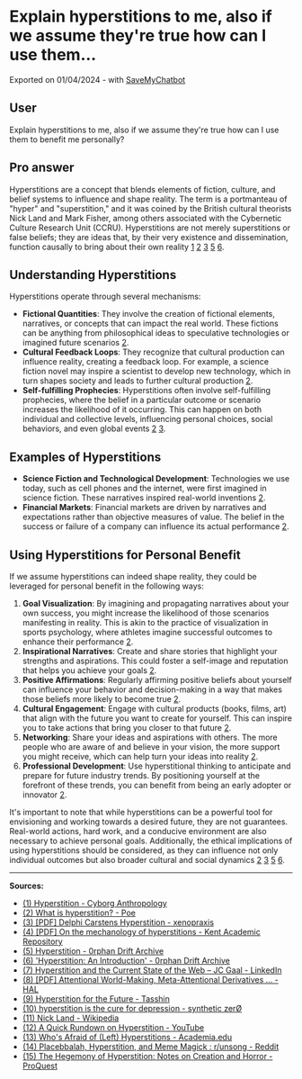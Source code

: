 <head>
<script defer src="https://analytics.goinghome.earth/script.js" data-website-id="519b085c-73db-408b-bf40-6cb4d158dfbc"></script>
</head>

# Explain hyperstitions to me, also if we assume they're true how can I use them...
Exported on 01/04/2024  - with [SaveMyChatbot](https://save.hugocollin.com)

## User
Explain hyperstitions to me, also if we assume they're true how can I use them to benefit me personally?

## Pro answer
Hyperstitions are a concept that blends elements of fiction, culture, and belief systems to influence and shape reality. The term is a portmanteau of "hyper" and "superstition," and it was coined by the British cultural theorists Nick Land and Mark Fisher, among others associated with the Cybernetic Culture Research Unit (CCRU). Hyperstitions are not merely superstitions or false beliefs; they are ideas that, by their very existence and dissemination, function causally to bring about their own reality [1](http://cyborganthropology.com/Hyperstition) [2](https://poe.com/danysdragons/1512927999960117) [3](http://xenopraxis.net/readings/carstens_hyperstition.pdf) [5](https://www.orphandriftarchive.com/articles/hyperstition/) [6](https://www.orphandriftarchive.com/articles/hyperstition-an-introduction/).

Understanding Hyperstitions
---------------------------

Hyperstitions operate through several mechanisms:

*   **Fictional Quantities**: They involve the creation of fictional elements, narratives, or concepts that can impact the real world. These fictions can be anything from philosophical ideas to speculative technologies or imagined future scenarios [2](https://poe.com/danysdragons/1512927999960117).
*   **Cultural Feedback Loops**: They recognize that cultural production can influence reality, creating a feedback loop. For example, a science fiction novel may inspire a scientist to develop new technology, which in turn shapes society and leads to further cultural production [2](https://poe.com/danysdragons/1512927999960117).
*   **Self-fulfilling Prophecies**: Hyperstitions often involve self-fulfilling prophecies, where the belief in a particular outcome or scenario increases the likelihood of it occurring. This can happen on both individual and collective levels, influencing personal choices, social behaviors, and even global events [2](https://poe.com/danysdragons/1512927999960117) [3](http://xenopraxis.net/readings/carstens_hyperstition.pdf).

Examples of Hyperstitions
-------------------------

*   **Science Fiction and Technological Development**: Technologies we use today, such as cell phones and the internet, were first imagined in science fiction. These narratives inspired real-world inventions [2](https://poe.com/danysdragons/1512927999960117).
*   **Financial Markets**: Financial markets are driven by narratives and expectations rather than objective measures of value. The belief in the success or failure of a company can influence its actual performance [2](https://poe.com/danysdragons/1512927999960117).

Using Hyperstitions for Personal Benefit
----------------------------------------

If we assume hyperstitions can indeed shape reality, they could be leveraged for personal benefit in the following ways:

1.  **Goal Visualization**: By imagining and propagating narratives about your own success, you might increase the likelihood of those scenarios manifesting in reality. This is akin to the practice of visualization in sports psychology, where athletes imagine successful outcomes to enhance their performance [2](https://poe.com/danysdragons/1512927999960117).
2.  **Inspirational Narratives**: Create and share stories that highlight your strengths and aspirations. This could foster a self-image and reputation that helps you achieve your goals [2](https://poe.com/danysdragons/1512927999960117).
3.  **Positive Affirmations**: Regularly affirming positive beliefs about yourself can influence your behavior and decision-making in a way that makes those beliefs more likely to become true [2](https://poe.com/danysdragons/1512927999960117).
4.  **Cultural Engagement**: Engage with cultural products (books, films, art) that align with the future you want to create for yourself. This can inspire you to take actions that bring you closer to that future [2](https://poe.com/danysdragons/1512927999960117).
5.  **Networking**: Share your ideas and aspirations with others. The more people who are aware of and believe in your vision, the more support you might receive, which can help turn your ideas into reality [2](https://poe.com/danysdragons/1512927999960117).
6.  **Professional Development**: Use hyperstitional thinking to anticipate and prepare for future industry trends. By positioning yourself at the forefront of these trends, you can benefit from being an early adopter or innovator [2](https://poe.com/danysdragons/1512927999960117).

It's important to note that while hyperstitions can be a powerful tool for envisioning and working towards a desired future, they are not guarantees. Real-world actions, hard work, and a conducive environment are also necessary to achieve personal goals. Additionally, the ethical implications of using hyperstitions should be considered, as they can influence not only individual outcomes but also broader cultural and social dynamics [2](https://poe.com/danysdragons/1512927999960117) [3](http://xenopraxis.net/readings/carstens_hyperstition.pdf) [5](https://www.orphandriftarchive.com/articles/hyperstition/) [6](https://www.orphandriftarchive.com/articles/hyperstition-an-introduction/).

---
**Sources:**
- [(1) Hyperstition - Cyborg Anthropology](http://cyborganthropology.com/Hyperstition)
- [(2) What is hyperstition? - Poe](https://poe.com/danysdragons/1512927999960117)
- [(3) \[PDF\] Delphi Carstens Hyperstition - xenopraxis](http://xenopraxis.net/readings/carstens_hyperstition.pdf)
- [(4) \[PDF\] On the mechanology of hyperstitions - Kent Academic Repository](https://kar.kent.ac.uk/94841/1/Mohammed%20-%20Storying%20against%20hope%20in%20the%20anthropocene%20-%20On%20the%20mechanology%20of%20hyperstitions.pdf)
- [(5) Hyperstition - 0rphan Drift Archive](https://www.orphandriftarchive.com/articles/hyperstition/)
- [(6) 'Hyperstition: An Introduction' - 0rphan Drift Archive](https://www.orphandriftarchive.com/articles/hyperstition-an-introduction/)
- [(7) Hyperstition and the Current State of the Web – JC Gaal - LinkedIn](https://www.linkedin.com/pulse/hyperstition-current-state-web-navigating-reality-digital-jc-gaal-spzqe)
- [(8) \[PDF\] Attentional World-Making, Meta-Attentional Derivatives ... - HAL](https://hal.science/hal-04012253/document)
- [(9) Hyperstition for the Future - Tasshin](https://tasshin.com/blog/hyperstition-for-the-future/)
- [(10) hyperstition is the cure for depression - synthetic zerØ](https://syntheticzero.net/2015/11/09/hyperstition-is-the-cure-for-depression/)
- [(11) Nick Land - Wikipedia](https://en.wikipedia.org/wiki/Nick_Land)
- [(12) A Quick Rundown on Hyperstition - YouTube](https://www.youtube-nocookie.com/embed/jcj9FFYXXMI?autoplay=1&state=1&undefined)
- [(13) Who's Afraid of (Left) Hyperstitions - Academia.edu](https://www.academia.edu/23874475/Whos_Afraid_of_Left_Hyperstitions)
- [(14) Placebbalah, Hyperstition, and Meme Magick : r/unsong - Reddit](https://www.reddit.com/r/unsong/comments/9j7r39/placebbalah_hyperstition_and_meme_magick/)
- [(15) The Hegemony of Hyperstition: Notes on Creation and Horror - ProQuest](https://www.proquest.com/openview/a38adf98536f54f87baa6e01d586a9d4/1?cbl=18750&diss=y&pq-origsite=gscholar)

